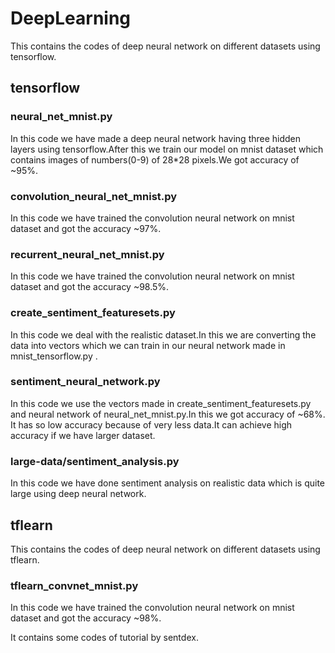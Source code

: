 # **DeepLearning**
This contains the codes of deep neural network on different datasets using tensorflow.

## **tensorflow**

### neural_net_mnist.py
In this code we have made a deep neural network having three hidden layers using tensorflow.After this we train our
model on mnist dataset which contains images of numbers(0-9) of 28*28 pixels.We got accuracy of ~95%.

### convolution_neural_net_mnist.py
In this code we have trained the convolution neural network on mnist dataset and got the accuracy ~97%.

### recurrent_neural_net_mnist.py
In this code we have trained the convolution neural network on mnist dataset and got the accuracy ~98.5%.

### create_sentiment_featuresets.py
In this code we deal with the realistic dataset.In this we are converting the data into vectors which we can train in our neural network made in mnist_tensorflow.py .

### sentiment_neural_network.py
In this code we use the vectors made in create_sentiment_featuresets.py and neural network of neural_net_mnist.py.In this we got accuracy of ~68%. It has so low accuracy because of very less data.It can achieve high accuracy if we have larger dataset. 

### large-data/sentiment_analysis.py
In this code we have done sentiment analysis on realistic data which is quite large using deep neural network.

## **tflearn**
This contains the codes of deep neural network on different datasets using tflearn.

### tflearn_convnet_mnist.py
In this code we have trained the convolution neural network on mnist dataset and got the accuracy ~98%.

It contains some codes of tutorial by sentdex.
